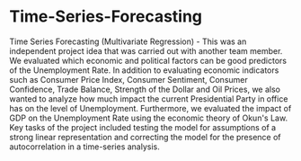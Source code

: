 # Time-Series-Forecasting
Time Series Forecasting (Multivariate Regression) - This was an independent project idea that was carried out with another team member. We evaluated which economic and political factors can be good predictors of the Unemployment Rate. In addition to evaluating economic indicators such as Consumer Price Index, Consumer Sentiment, Consumer Confidence, Trade Balance, Strength of the Dollar and Oil Prices, we also wanted to analyze how much impact the current Presidential Party in office has on the level of Unemployment. Furthermore, we evaluated the impact of GDP on the Unemployment Rate using the economic theory of Okun's Law. Key tasks of the project included testing the model for assumptions of a strong linear representation and correcting the model for the presence of autocorrelation in a time-series analysis.
